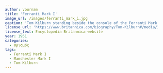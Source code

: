 ```yaml
---
author: vournam
title: 'Ferranti Mark I'
image_url: /images/ferranti_mark_i.jpg
caption: 'Tom Kilburn standing beside the console of the Ferranti Mark I computer.The Manchester Mark I, was the prototype for the Ferranti Mark I, manufactured by Ferranti Ltd.It was "the tidied up and commercialised version of the Manchester Mark I".'
license_url: 'https://www.britannica.com/biography/Tom-Kilburn#/media/1/725593/19238'
license_text: Encyclopædia Britannica website
year: 1951
categories:
  - Ορισμός
tags:
  - Ferranti Mark I
  - Manchester Mark I
  - Tom Kilburn
---
```

